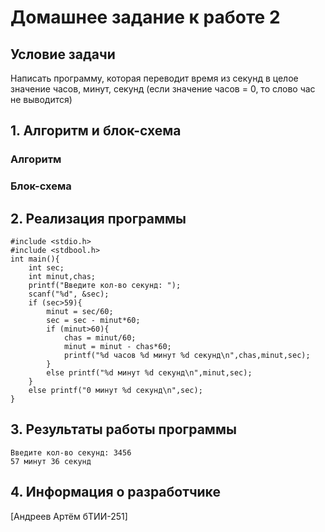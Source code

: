 # Домашнее задание к работе 2

## Условие задачи
Написать программу, которая переводит время из секунд в целое значение часов, минут, секунд (если значение часов = 0, то слово час не выводится)
## 1. Алгоритм и блок-схема

### Алгоритм


### Блок-схема


## 2. Реализация программы

    #include <stdio.h>
    #include <stdbool.h>
    int main(){
        int sec;
        int minut,chas;
        printf("Введите кол-во секунд: ");
        scanf("%d", &sec);
        if (sec>59){
            minut = sec/60;
            sec = sec - minut*60;
            if (minut>60){
                chas = minut/60;
                minut = minut - chas*60;
                printf("%d часов %d минут %d секунд\n",chas,minut,sec);
            }
            else printf("%d минут %d секунд\n",minut,sec);
        }
        else printf("0 минут %d секунд\n",sec);
    }

## 3. Результаты работы программы

    Введите кол-во секунд: 3456
    57 минут 36 секунд

## 4. Информация о разработчике

[Андреев Артём бТИИ-251]
